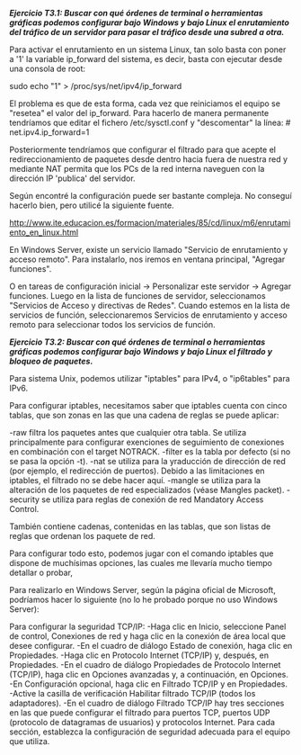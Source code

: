 ***Ejercicio T3.1:
Buscar con qué órdenes de terminal o herramientas gráficas podemos configurar bajo Windows y bajo Linux el enrutamiento del tráfico de un servidor para pasar el tráfico desde una subred a otra.***

Para activar el enrutamiento en un sistema Linux, tan solo basta con poner a '1' la variable ip_forward del sistema, es decir, basta con ejecutar desde una consola de root:


sudo echo "1" > /proc/sys/net/ipv4/ip_forward

El problema es que de esta forma, cada vez que reiniciamos el equipo se "resetea" el valor del ip_forward. Para hacerlo de manera permanente tendríamos que editar el fichero /etc/sysctl.conf y "descomentar" la línea: # net.ipv4.ip_forward=1

Posteriormente tendríamos que configurar el filtrado para que acepte el redireccionamiento de paquetes desde dentro hacia fuera de nuestra red y mediante NAT permita que los PCs de la red interna naveguen con la dirección IP 'publica' del servidor. 

Según encontré la configuración puede ser bastante compleja. No conseguí hacerlo bien, pero utilicé la siguiente fuente.

http://www.ite.educacion.es/formacion/materiales/85/cd/linux/m6/enrutamiento_en_linux.html


En Windows Server, existe un servicio llamado "Servicio de enrutamiento y acceso remoto". Para instalarlo, nos iremos en ventana principal, "Agregar funciones". 

O en tareas de configuración inicial -> Personalizar este servidor -> Agregar funciones. Luego en la lista de funciones de servidor, seleccionamos "Servicios de Acceso y directivas de Redes". 
Cuando estemos en la lista de servicios de función, seleccionaremos Servicios de enrutamiento y acceso remoto para seleccionar todos los servicios de función.


***Ejercicio T3.2: Buscar con qué órdenes de terminal o herramientas gráficas podemos configurar bajo Windows y bajo Linux el filtrado y bloqueo de paquetes.***

Para sistema Unix, podemos utilizar "iptables" para IPv4, o "ip6tables" para IPv6.

Para configurar iptables, necesitamos saber que iptables cuenta con cinco tablas, que son zonas en las que una cadena de reglas se puede aplicar:

-raw filtra los paquetes antes que cualquier otra tabla. Se utiliza principalmente para configurar exenciones de seguimiento de conexiones en combinación con el target NOTRACK.
-filter es la tabla por defecto (si no se pasa la opción -t).
-nat se utiliza para la yraducción de dirección de red (por ejemplo, el redirección de puertos). Debido a las limitaciones en iptables, el filtrado no se debe hacer aquí.
-mangle se utiliza para la alteración de los paquetes de red especializados (véase Mangles packet).
-security se utiliza para reglas de conexión de red Mandatory Access Control.

También contiene cadenas, contenidas en las tablas, que son listas de reglas que ordenan los paquete de red. 

Para configurar todo esto, podemos jugar con el comando iptables que dispone de muchísimas opciones, las cuales me llevaría mucho tiempo detallar o probar,


Para realizarlo en Windows Server, según la página oficial de Microsoft, podríamos hacer lo siguiente (no lo he probado porque no uso Windows Server):

Para configurar la seguridad TCP/IP:
-Haga clic en Inicio, seleccione Panel de control, Conexiones de red y haga clic en la conexión de área local que desee configurar.
-En el cuadro de diálogo Estado de conexión, haga clic en Propiedades.
-Haga clic en Protocolo Internet (TCP/IP) y, después, en Propiedades.
-En el cuadro de diálogo Propiedades de Protocolo Internet (TCP/IP), haga clic en Opciones avanzadas
y, a continuación, en Opciones.
-En Configuración opcional, haga clic en Filtrado TCP/IP y en Propiedades.
-Active la casilla de verificación Habilitar filtrado TCP/IP (todos los adaptadores).
-En el cuadro de diálogo Filtrado TCP/IP hay tres secciones en las que puede configurar el filtrado para puertos TCP, puertos UDP (protocolo de datagramas de usuarios) y protocolos Internet. Para cada sección, establezca la configuración de seguridad adecuada para el equipo que utiliza. 

